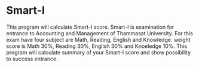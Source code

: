Smart-I
=======
This program will calculate Smart-I score.
Smart-I is examination for entrance to Accounting and Management of Thammasat University.
For this exam have four subject are Math, Reading, English and Knowledge.
weight score is Math 30%, Reading 30%, English 30% and Knoeledge 10%.
This program will calculate summary of your Smart-I score and show possibility to success entrance.
